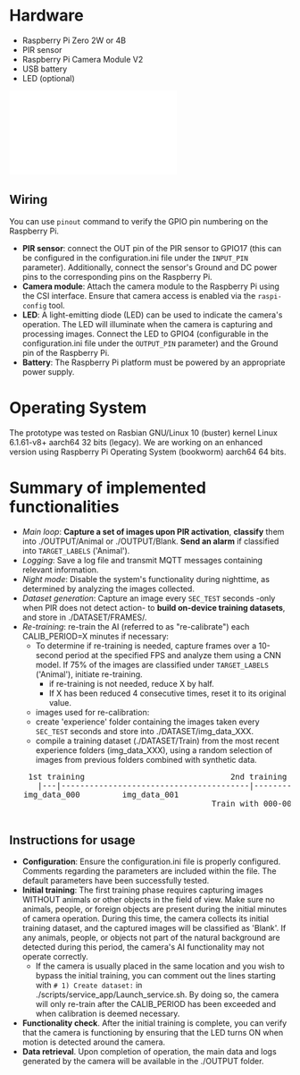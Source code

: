 # Hardware 

- Raspberry Pi Zero 2W or 4B
- PIR sensor
- Raspberry Pi Camera Module V2
- USB battery
- LED (optional)

![Hardware+software-image](Hardware+software.pdf?raw=true "Title")
 
## Wiring

You can use ``pinout`` command to verify the GPIO pin numbering on the Raspberry Pi.

- **PIR sensor**: connect the OUT pin of the PIR sensor to GPIO17 (this can be configured in the configuration.ini file  under the ``INPUT_PIN`` parameter).
  Additionally, connect the sensor's Ground and DC power pins to the corresponding pins on the Raspberry Pi.
- **Camera module**: Attach the camera module to the Raspberry Pi using the CSI interface. Ensure that camera access is enabled via the ``raspi-config`` tool.
- **LED**: A light-emitting diode (LED) can be used to indicate the camera's operation. The LED will illuminate when the camera is capturing and processing images. 
    Connect the LED to GPIO4 (configurable in the configuration.ini file under the ``OUTPUT_PIN`` parameter) and the Ground pin of the Raspberry Pi.
- **Battery**: The Raspberry Pi platform must be powered by an appropriate power supply.

# Operating System

The prototype was tested on Rasbian GNU/Linux 10 (buster) kernel Linux 6.1.61-v8+ aarch64 32 bits (legacy).
We are working on an enhanced version using Raspberry Pi Operating System (bookworm) aarch64 64 bits.

# Summary of implemented functionalities

- *Main loop*: **Capture a set of images upon PIR activation**, **classify** them into ./OUTPUT/Animal or ./OUTPUT/Blank. **Send an alarm** if classified into  ``TARGET_LABELS`` ('Animal').
- *Logging*: Save a log file and transmit MQTT messages containing relevant information.
- *Night mode*: Disable the system's functionality during nighttime, as determined by analyzing the images collected.
- *Dataset generation*: Capture an image every ``SEC_TEST`` seconds -only when PIR does not detect action- to **build on-device training datasets**, and store in ./DATASET/FRAMES/.
- *Re-training*: re-train the AI (referred to as "re-calibrate") each CALIB_PERIOD=X minutes if necessary:
  - To determine if re-training is needed, capture frames over a 10-second period at the specified FPS and analyze them using a CNN model. If 75% of the
     images are classified under ``TARGET_LABELS`` ('Animal'), initiate re-training.
    - if re-training is not needed, reduce X by half. 
    - If X has been reduced 4 consecutive times, reset it to its original value.
  -  images used for re-calibration: 
    - create 'experience' folder containing the images taken every ``SEC_TEST`` seconds and store into ./DATASET/img_data_XXX.
    - compile a training dataset (./DATASET/Train) from the most recent experience folders (img_data_XXX),
         using a random selection of images from previous folders combined with synthetic data.

<pre>
    1st training                               2nd training                             3rd training                             4th training
      |---|----------------------------------------|----------------------------------------|----------------------------------------|----------------------------------------...
   img_data_000         img_data_001                             img_data_002                              img_data_003         
                                           Train with 000-001                       Train with 000-002                       Train with 000-003 

</pre>

## Instructions for usage

- **Configuration**: Ensure the configuration.ini file is properly configured. Comments regarding the parameters are included within the file. The default parameters have been successfully tested.
- **Initial training**: The first training phase requires capturing images WITHOUT animals or other objects in the field of view. Make sure no animals, 
   people, or foreign objects are present during the initial minutes of camera operation. During this time, the camera collects its initial training dataset, and the captured images will be 
   classified as 'Blank'. If any animals, people, or objects not part of the natural background are detected during this period, the camera's AI functionality may not operate correctly.
  - If the camera is usually placed in the same location and you wish to bypass the initial training, you can comment out the lines starting with ``# 1) Create dataset:`` in ./scripts/service_app/Launch_service.sh. 
    By doing so, the camera will only re-train after the CALIB_PERIOD has been exceeded and when calibration is deemed necessary.
- **Functionality check**. After the initial training is complete, you can verify that the camera is functioning by ensuring that the LED turns ON when motion is detected around the camera.
- **Data retrieval**. Upon completion of operation, the main data and logs generated by the camera will be available in the ./OUTPUT folder.

 
                                              